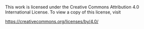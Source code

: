 This work is licensed under the Creative Commons Attribution 4.0 International License.
To view a copy of this license, visit 

https://creativecommons.org/licenses/by/4.0/
